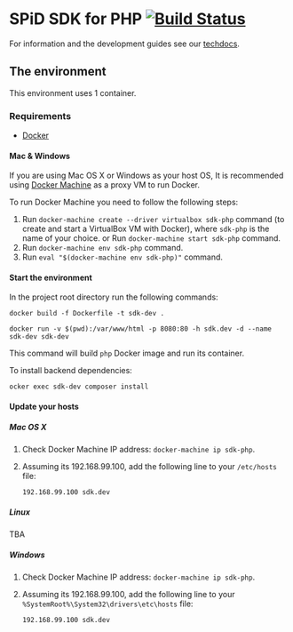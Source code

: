 SPiD SDK for PHP [![Build Status](https://travis-ci.org/schibsted/sdk-php.svg?branch=master)](https://travis-ci.org/schibsted/sdk-php)
================

For information and the development guides see our [techdocs](http://techdocs.spid.no/).

## The environment

This environment uses 1 container.


### Requirements

- [Docker](https://docs.docker.com/engine/installation/)


#### Mac & Windows

If you are using Mac OS X or Windows as your host OS, It is recommended using [Docker Machine](https://docs.docker.com/machine/)
as a proxy VM to run Docker.

To run Docker Machine you need to follow the following steps:

1. Run `docker-machine create --driver virtualbox sdk-php` command (to create and start a VirtualBox VM with Docker), where `sdk-php` is the name of your choice.
or
Run `docker-machine start sdk-php` command.
2. Run `docker-machine env sdk-php` command.
3. Run `eval "$(docker-machine env sdk-php)"` command.

#### Start the environment

In the project root directory run the following commands:

```
docker build -f Dockerfile -t sdk-dev .
```

```
docker run -v $(pwd):/var/www/html -p 8080:80 -h sdk.dev -d --name sdk-dev sdk-dev
```

This command will build `php` Docker image and run its container.

To install backend dependencies:

```
ocker exec sdk-dev composer install
```



#### Update your hosts

##### Mac OS X

1. Check Docker Machine IP address: `docker-machine ip sdk-php`.

2. Assuming its 192.168.99.100, add the following line to your `/etc/hosts` file:
    ```
    192.168.99.100 sdk.dev
    ```

##### Linux

TBA

##### Windows

1. Check Docker Machine IP address: `docker-machine ip sdk-php`.

2. Assuming its 192.168.99.100, add the following line to your `%SystemRoot%\System32\drivers\etc\hosts` file:
    ```
    192.168.99.100 sdk.dev
    ```

